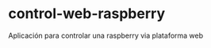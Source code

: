 control-web-raspberry
=====================

Aplicación para controlar una raspberry via plataforma web
